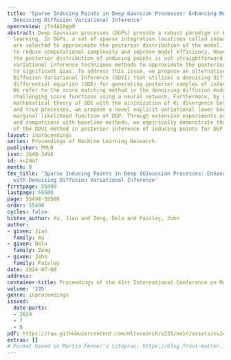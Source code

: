 ```yaml
---
title: 'Sparse Inducing Points in Deep Gaussian Processes: Enhancing Modeling with
  Denoising Diffusion Variational Inference'
openreview: jTn4AIOgpM
abstract: Deep Gaussian processes (DGPs) provide a robust paradigm in Bayesian deep
  learning. In DGPs, a set of sparse integration locations called inducing points
  are selected to approximate the posterior distribution of the model. This is done
  to reduce computational complexity and improve model efficiency. However, inferring
  the posterior distribution of inducing points is not straightforward. Traditional
  variational inference techniques methods to approximate the posterior often leads
  to significant bias. To address this issue, we propose an alternative named Denoising
  Diffusion Variational Inference (DDVI) that utilizes a denoising diffusion stochastic
  differential equation (SDE) for generating posterior samples of inducing variables.
  We refer to the score matching method in the denoising diffusion model to approximate
  challenging score functions using a neural network. Furthermore, by combining classical
  mathematical theory of SDE with the minimization of KL divergence between the approximate
  and true processes, we propose a novel explicit variational lower bound for the
  marginal likelihood function of DGP. Through extensive experiments on various datasets
  and comparisons with baseline methods, we empirically demonstrate the effectiveness
  of the DDVI method in posterior inference of inducing points for DGP models.
layout: inproceedings
series: Proceedings of Machine Learning Research
publisher: PMLR
issn: 2640-3498
id: xu24af
month: 0
tex_title: 'Sparse Inducing Points in Deep {G}aussian Processes: Enhancing Modeling
  with Denoising Diffusion Variational Inference'
firstpage: 55490
lastpage: 55500
page: 55490-55500
order: 55490
cycles: false
bibtex_author: Xu, Jian and Zeng, Delu and Paisley, John
author:
- given: Jian
  family: Xu
- given: Delu
  family: Zeng
- given: John
  family: Paisley
date: 2024-07-08
address:
container-title: Proceedings of the 41st International Conference on Machine Learning
volume: '235'
genre: inproceedings
issued:
  date-parts:
  - 2024
  - 7
  - 8
pdf: https://raw.githubusercontent.com/mlresearch/v235/main/assets/xu24af/xu24af.pdf
extras: []
# Format based on Martin Fenner's citeproc: https://blog.front-matter.io/posts/citeproc-yaml-for-bibliographies/
---
```

